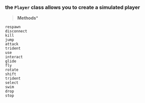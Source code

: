 ### the `Player` class allows you to create a simulated player
> **Methods***
```
respawn
disconnect
kill
jump
attack
trident
use
interact
glide
fly
rotate
shift
trident
select
swim
drop
stop 
```